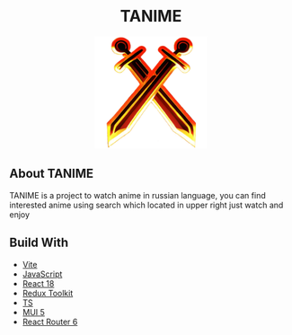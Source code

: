 <br>
<div align="center">
    <h1>TANIME</h1>
    <a> 
        <img src="./public/icon.png" alt="icon" width="200" height="200">
    </a>
</div>

## About TANIME

TANIME is a project to watch anime in russian language, you can find interested anime using search which located in upper right just watch and enjoy

## Build With

- [Vite](https://vitejs.dev)
- [JavaScript](https://www.javascript.com)
- [React 18](https://reactjs.org)
- [Redux Toolkit](https://redux-toolkit.js.org)
- [TS](https://www.typescriptlang.org)
- [MUI 5](https://mui.com)
- [React Router 6](https://reactrouter.com)
